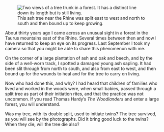 <figure>
<img src="../twintrees.jpg" alt="Two views of a tree trunk in a forest. It has a distinct line down its length but is still living.">
<figcaption>
This ash tree near the Rhine was split east to west and north to south
and then bound up to keep growing.
</figcaption>
</figure>

About thirty years ago I came across an unusual sight in a forest in the
Taurus mountains east of the Rhine. Several times between then and now I
have returned to keep an eye on its progress. Last September I took my
camera so that you might be able to share this phenomenon with me.

On the corner of a large plantation of ash and oak and beech, and by the
side of a well-worn track, I spotted a damaged young ash sapling. It had
been slit through from north to south, and also from east to west, and
then bound up for the wounds to heal and for the tree to carry on
living.

Now who had done this, and why? I had heard that children of families
who lived and worked in the woods were, when small babies, passed
through a split tree as part of their initiation rites, and that the
practice was not uncommon. If you read Thomas Hardy’s *The Woodlanders*
and enter a large forest, you will understand.

Was my tree, with its double split, used to initiate twins? The tree
survived, as you will see by the photographs. Did it bring good
luck to the twins? When they die, will the tree die also?
